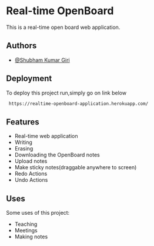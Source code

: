 
# Real-time OpenBoard

This is a real-time open board web application.

## Authors

 - [@Shubham Kumar Giri](https://github.com/Skg4541)




## Deployment

To deploy this project run,simply go on link below

```bash
 https://realtime-openboard-application.herokuapp.com/
```


## Features

- Real-time web application
- Writing
- Erasing
- Downloading the OpenBoard notes
- Upload notes
- Make sticky notes(draggable anywhere to screen)
- Redo Actions
- Undo Actions


## Uses

Some uses of this project:

- Teaching
- Meetings
- Making notes

